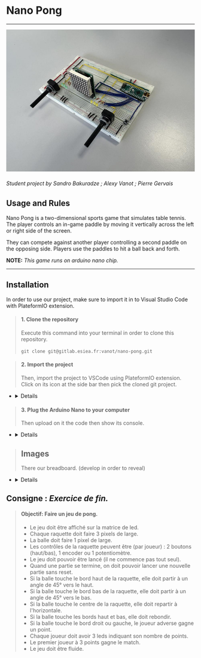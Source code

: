 # Nano Pong

---

![Circuit](/resources/images/breadboard/main3.jpg "Circuit")
 ###### *Student project by Sandro Bakuradze ; Alexy Vanot ; Pierre Gervais*

## **Usage and Rules**

Nano Pong is a two-dimensional sports game that simulates table tennis. The player controls an in-game paddle by moving it vertically across the left or right side of the screen.

They can compete against another player controlling a second paddle on the opposing side.
Players use the paddles to hit a ball back and forth.

**NOTE:** *This game runs on arduino nano chip.*

---

## **Installation**

In order to use our project, make sure to import it in to Visual Studio Code with PlateformIO extension.

> #### **1. Clone the repository**
>
> Execute this command into your terminal in order to clone this repository.
>
> ```git clone git@gitlab.esiea.fr:vanot/nano-pong.git```


> #### **2. Import the project**
> 
> Then, import the project to VSCode using PlateformIO extension. Click on its icon at the side bar then pick the cloned git project.
- <details>
  ![Image](/resources/images/read_me/init_platformio.png "Init")
  ![Image](/resources/images/read_me/import_folder.png "Pick")
</details>

> 
> #### **3. Plug the Arduino Nano to your computer** 
>
> Then upload on it the code then show its console.
- <details>
  ![Image](/resources/images/read_me/import.png "Init")
  ![Image](/resources/images/read_me/serial_monitor.png "Pick")
</details>


> ## **Images**
>
> There our breadboard. (develop in order to reveal)
- <details>
  ![Circuit](/resources/images/breadboard/main.jpg "Circuit")
  ![Circuit](/resources/images/breadboard/main2.jpg "Circuit")
  ![Circuit](/resources/images/breadboard/MAX7219.jpg "Circuit")
  ![Circuit](/resources/images/breadboard/nano.jpg "Circuit")
  ![Circuit](/resources/images/breadboard/potentiometers.jpg "Circuit")
</details>


## **Consigne : *Exercice de fin.***

> #### Objectif: Faire un jeu de pong.
>
> - Le jeu doit être affiché sur la matrice de led.
> - Chaque raquette doit faire 3 pixels de large.
> - La balle doit faire 1 pixel de large.
> - Les contrôles de la raquette peuvent être (par joueur) : 2 boutons (haut/bas), 1 encoder ou 1 potentiomètre.
> - Le jeu doit pouvoir être lancé (il ne commence pas tout seul).
> - Quand une partie se termine, on doit pouvoir lancer une nouvelle partie sans reset.
> - Si la balle touche le bord haut de la raquette, elle doit partir à un angle de 45° vers le haut.
> - Si la balle touche le bord bas de la raquette, elle doit partir à un angle de 45° vers le bas.
> - Si la balle touche le centre de la raquette, elle doit repartir à l'horizontale.
> - Si la balle touche les bords haut et bas, elle doit rebondir.
> - Si la balle touche le bord droit ou gauche, le joueur adverse gagne un point.
> - Chaque joueur doit avoir 3 leds indiquant son nombre de points.
> - Le premier joueur à 3 points gagne le match.
> - Le jeu doit être fluide.